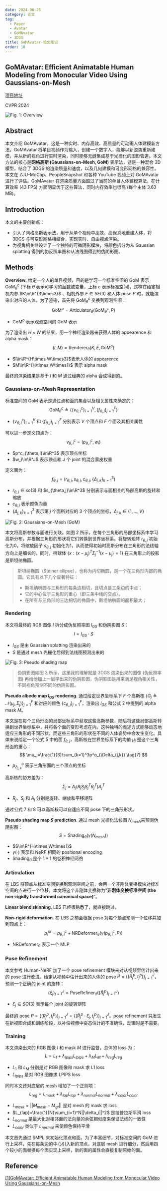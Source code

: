 ```yaml
---
date: 2024-06-25
category: 论文
tag:
  - Paper
  - Avatar
  - GoMAvatar
  - 3DGS
title: GoMAvatar-论文笔记
order: 18
---
```


## GoMAvatar: Efficient Animatable Human Modeling from Monocular Video Using Gaussians-on-Mesh

[项目地址](https://wenj.github.io/GoMAvatar/)

CVPR 2024

![Fig. 1: Overview](https://rocyan.oss-cn-hangzhou.aliyuncs.com/blog/202406261138476.png)


## Abstract

本文介绍 GoMAvatar，这是一种实时、内存高效、高质量的可动画人体建模新方法。GoMAvatar 将单目视频作为输入，创建一个数字人，能够以新姿势重新建模，并从新的视角进行实时渲染，同时能够无缝集成基于光栅化的图形管道。本文方法的核心是**网格高斯 (Gaussians-on-Mesh, GoM)** 表示法，这是一种混合 3D 模型，结合了 3DGS 的渲染质量和速度，以及几何建模和可变形网格的兼容性。本文在 ZJU-MoCap、PeopleSnapshot 和各种 YouTube 视频上对 GoMAvatar 进行了评估。GoMAvatar 在渲染质量方面超过了当前的单目人体建模算法，在计算效率 (43 FPS) 方面明显优于这些算法，同时内存效率也很高 (每个主体 3.63 MB)。

## Introduction

本文的主要创新点：

- 引入了网格高斯表示法，用于从单个视频中高效、高保真地重建人体，将 3DGS 与可变形网格相结合，实现实时、自由视点渲染。
- 为视角相关性设计了一个独特的可微阴影模块，将颜色拆分为从 Gaussian splatting 得到的伪反照率图和从法线图得到的伪阴影图。

## Methods

**Overview**. 给定一个人的单目视频，目的是学习一个标准空间的 GoM 表示 $\text{GoM}_\theta^c$ (下标 $\theta$ 表示可学习的函数或变量，上标 $c$ 表示标准空间)，这样在给定相机内参 $K\in\R^{3\times3}$ 、相机外参 $E\in SE(3)$ 和人体 pose $P$ 时，就能渲染出对应的人体。为了渲染，首先将 $\text{GoM}_\theta^c$ 变换到观测空间：
$$
\operatorname{GoM}^o=\text{Articulator}_\theta\left(\operatorname{GoM}_\theta^c, P\right)
\tag{1}
$$

- $\text{GoM}^o$ 表示观测空间的 GoM 表示

为了渲染出 $H\times W$ 的结果，用一个神经渲染器来获得人体的 appearence 和 alpha mask：
$$
(I,M)=\text{Renderer}_\theta(K,E,\text{GoM}^o)
\tag{2}
$$

- $I\in\R^{H\times W\times3}$​​ 表示人体的 appearence
- $M\in\R^{H\times W\times1}$ 表示 alpha mask

最终的渲染结果是基于 $I$ 和 $M$ 通过经典的 alpha 合成得到的。

### Gaussians-on-Mesh Representation

标准空间的 GoM 表示是通过点和面的集合以及相关属性来确定的：
$$
\operatorname{GoM}_\theta^c \triangleq\left\{\left\{v_{\theta, i}^c\right\}_{i=1}^V,\left\{f_{\theta, j}\right\}_{j=1}^F\right\}
\tag{3}
$$

- $\{v_{\theta, i}^c\}_{i=1}^V$ 和 $\{f_{\theta, j}\}_{j=1}^F$ 分别表示 $V$ 个顶点和 $F$ 个面及其相关属性

可以进一步定义顶点为：
$$
v^c_{\theta,i}=(p^c_{\theta,i},w_i)
\tag{4}
$$

- $p^c_{\theta,i}\in\R^3$ 表示顶点坐标
- $w_i\in\R^J$ 表示顶点和 $J$​ 个 joint 的混合蒙皮权重

定义面为：
$$
f_{\theta,j}=(r_{\theta,j},s_{\theta,j},c_{\theta,j},\{\Delta_{j,k}\}_{k=1}^3)
\tag{5}
$$

- $r_{\theta,j}\in so(3)$ 和 $s_{\theta,j}\in\R^3$ 分别表示与面相关的局部高斯的旋转和缩放
- $c_{\theta,j}$ 表示颜色向量
- $\{\Delta_{j,k}\}_{k=1}^3$ 表示第 $j$ 个面所对应的 $3$ 个顶点的坐标，$\Delta_{j,k}\in\{1,...,V\}$​

![Fig. 2: Gaussians-on-Mesh (GoM)](https://rocyan.oss-cn-hangzhou.aliyuncs.com/blog/202406261138133.png)

本文将高斯参数与面进行关联。如图 2 所示，在每个三角形的局部坐标系中学习高斯分布，并根据三角形的形状将它们转换到世界坐标系。将旋转矩阵 $r_{\theta,j}$ 初始化为0，将缩放因子 $s_{\theta,j}$ 初始化为1，从而使得初始时高斯分布在三角形的法线轴方向上是细长的。同时，椭球体 $\{x : (x−μ_j)^T Σ^{-1}_j (x−μ_j) = 1\}$ 在三角形上的投影是斯坦纳椭圆。

> 斯坦纳椭圆（Steiner ellipse），也称为内切椭圆，是一个在三角形内部的椭圆。它具有以下几个显著特征：
>
> - 斯坦纳椭圆与三角形的每条边相切，且切点是三条边的中点；
> - 它的中心位于三角形的重心（即三条中线的交点）。
> - 在所有与三角形的三边相切的椭圆中，斯坦纳椭圆的面积最大；

### Rendering

本文将最终的 RGB 图像 $I$ 拆分成伪反照率图 $I_{GS}$ 和伪阴影图 $S$：
$$
I=I_{GS}\cdot S
\tag{6}
$$

- $I_{GS}$ 是由 Gaussian splatting 渲染出来的
- $S$​​ 是通过 mesh 光栅化后得到法线图预测出来的

![Fig. 3: Pseudo shading map](https://rocyan.oss-cn-hangzhou.aliyuncs.com/blog/202406261138868.png)

> 伪阴影图如图 3 所示，这里我的理解就是 3DGS 渲染出来的图像 (伪反照率图) 再给他加上一层学出来的伪阴影图，伪阴影图是用来满足视角相关性，不同视角预测不同的伪阴影图。

**Pseudo albedo map $I_{GS}$ rendering**. 通过给定世界坐标系下 $F$ 个高斯核 $\{G_j\triangleq\mathcal{N}(\mu_j,\Sigma_j)\}_{j=1}^F$ 和对应的颜色 $\{c_{\theta,j}\}_{j=1}^F$，渲染出 $I_{GS}$ 和公式 2 中提到的 alpha mask $M$。

本文是在每个三角形面的局部坐标系中获取这些高斯参数，随后将这些局部高斯转换到世界坐标系中，并将各个面的变形考虑在内。这种独特的表述方式能够动态地适应三角形的不同形状，而这些三角形的形状在不同的人体姿势中会发生变化。具体来说给定一个公式 5 中的面 $f_{\theta,j}$，高斯核在世界坐标系下的均值 $\mu_j$ 是这个三角形面的重心：
$$
\mu_j=\frac{1}{3}\sum_{k=1}^3p^o_{\Delta_{j,k}}
\tag{7}
$$

- $p^o_{\Delta_{j,k}}$ 表示三角形面的三个顶点的坐标

高斯核的协方差为：
$$
\Sigma_j=A_j\left(R_j S_j S_j^T R_j^T\right) A_j^T
\tag{8}
$$

- $R_j$、$S_j$ 和 $A_j$ 分别是旋转、缩放和平移矩阵

通过公式 7 和 8 可以高斯核可以自适应不同 pose 下的三角形形状。

**Pseudo shading map $S$ prediction**. 通过 mesh 光栅化法线图 $N_{mesh}$​ 来预测伪阴影图：
$$
S=\text{Shading}_\theta(\gamma(N_{mesh}))
\tag{9}
$$

- $S\in\R^{H\times W\times1}$
- $\gamma(\cdot)$​ 表示和 NeRF 相同的 positional encoding
- $\text{Shading}_\theta$ 是个 $1\times1$ 的卷积神经网络

### Articulation

在 LBS 将顶点从标准空间变换到观测空间之前，会用一个非刚体变换模块对标准空间的点进行一个位移，本文将这个非刚体变换称为“**非刚体变换标准空间 (the non-rigidly transformed canonical space)**”。

**Linear blend skinning**. LBS 已经很熟悉了，就直接跳过。

**Non-rigid deformation**. 在 LBS 之前会根据 pose 对每个顶点预测一个位移并加到顶点上：
$$
p_i^{nr}=p_{\theta,i}^c+\text{NRDeformer}_\theta(\gamma(p_{\theta,i}^c,P))
\tag{10}
$$

- $\text{NRDeformer}_\theta$ 表示一个 MLP

### Pose Refinement

本文参考 Human-NeRF 加了一个 pose refinement 模块来对从视频里估计出来的 pose 进行改进。给定从视频中估计出来的人体的 pose $\hat{P}=\{(\hat{R}_j^p,t_j^p)\}_{j=1}^J$，预测一个正确的 joint 的旋转：
$$
\left\{\xi_j\right\}_{j=1}^J=\operatorname{PoseRefiner}_\theta\left(\left\{\hat{R}_j^p\right\}_{j=1}^J\right)
\tag{11}
$$

- $\xi_j\in SO(3)$ 表示每个 joint 的旋转矩阵

最终的 pose $P=\left\{\left(R_j^p, t_j^p\right)\right\}_{j=1}^J=\left\{\left(\hat{R}_j^p \cdot \xi_j, t_j^p\right)\right\}_{j=1}^J$。pose refinement 只发生在新视图合成和训练阶段，以补偿视频中姿态估计的不准确性，动画时是不需要。

### Training

本文渲染出来的 RGB 图像 $I$ 和 mask $M$ 进行监督，总体的 loss 为：
$$
L=L_1+\lambda_{lpips}L_{lpips}+\lambda_ML_M+\lambda_{reg}L_{reg}
\tag{12}
$$

- $L_1$ 和 $L_M$ 分别是对 RGB 图像和 mask 求 L1 loss
- $L_{lpips}$ 是对 RGB 图像求 LPIPS loss

同时本文还对底层的 mesh 增加了一个正则项：
$$
L_{reg}=L_{mask}+\lambda_{lap}L_{lap}+\lambda_{normal}L_{normal}+\lambda_{color}L_{color}
\tag{13}
$$

- $L_{mask}=||M_{mesh}-M_{gt}||$ 是对 mesh 的 mask 求 loss
- $L_{lap}=\frac{1}{N}\sum_{i=1}^N||\delta_i||^2$ 是拉普拉斯平滑 loss
- $L_{normal}$ 是最大化对相邻面的法向量的余弦相似度来保证法线的一致性
- $L_{color}$ 类似于 $L_{normal}$ 来使颜色保持平滑

本文首先通过 SMPL 来初始化顶点和面。为了丰富细节，对标准空间的 GoM 进行上采样，先在每条边的中心引入新的顶点，对底层 mesh 进行细分，然后用四个较小的面替换每个面实现上采样，新的面的属性会直接复制原始的面。

## Reference

[[1]GoMAvatar: Efficient Animatable Human Modeling from Monocular Video Using Gaussians-on-Mesh](https://arxiv.org/abs/2404.07991)

